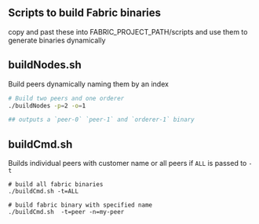 ## Scripts to build Fabric binaries

copy and past these into FABRIC_PROJECT_PATH/scripts and use them to generate binaries dynamically

## buildNodes.sh
Build peers dynamically naming them by an index
```sh
# Build two peers and one orderer
./buildNodes -p=2 -o=1

## outputs a `peer-0` `peer-1` and `orderer-1` binary
```

## buildCmd.sh

Builds individual peers with customer name or all peers if `ALL` is passed to `-t`
```shell script
# build all fabric binaries
./buildCmd.sh -t=ALL

# build fabric binary with specified name
./buildCmd.sh  -t=peer -n=my-peer
```
